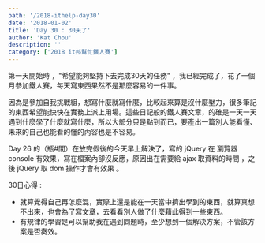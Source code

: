 ```yaml
---
path: '/2018-ithelp-day30'
date: '2018-01-02'
title: 'Day 30 : 30天了'
author: 'Kat Chou'
description: ''
category: ['2018 it邦幫忙鐵人賽']
---
```


第一天開始時 ，"希望能夠堅持下去完成30天的任務" ，我已經完成了，花了一個月參加鐵人賽，每天寫東西果然不是那麼容易的一件事。

因為是參加自我挑戰組，想寫什麼就寫什麼，比較起來算是沒什麼壓力，很多筆記的東西希望能快快在實務上派上用場。這些日記般的鐵人賽文章，的確是一天一天遇到什麼學了什麼就寫什麼，所以大部分只是點到而已，要產出一篇別人能看懂、未來的自己也能看的懂的內容也是不容易。

Day 26 的（瓶#間）在放完假後的今天早上解決了，寫的 jQuery 在 瀏覽器 console 有效果，寫在檔案內卻沒反應，原因出在需要給 ajax 取資料的時間 ，之後 jQuery 取 dom 操作才會有效果 。

30日心得 : 
*  就算覺得自己再怎麼混，實際上還是能在一天當中擠出學到的東西，就算真想不出來，也會為了寫文章，去看看別人做了什麼藉此得到一些東西。
*  有規律的學習是可以幫助我在遇到問題時，至少想到一個解決方案，不管該方案是否奏效。

